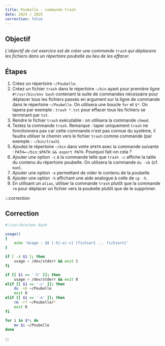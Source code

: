 ```yaml
---
title: Poubelle - commande trash
date: 2024 / 2025
correction: false
---
```


## Objectif

_L'objectif de cet exercice est de créer une commande `trash` qui déplacera les fichiers dans un répertoire poubelle au lieu de les effacer._

## Étapes

1. Créez un répertoire `~/Poubelle`.
2. Créez un fichier `trash` dans le répertoire `~/bin` ayant pour première ligne `#!/usr/bin/env bash` contenant la suite de commandes nécessaire pour déplacer tous les fichiers passés en argument sur la ligne de commande dans le répertoire `~/Poubelle`.
   On utilisera une boucle `for` et `$*`. On tapera par exemple : `trash *.txt` pour effacer tous les fichiers se terminant par `txt`.
3. Rendre le fichier `trash` exécutable : on utilisera la commande `chmod`.
4. Testez la commande `trash`. Remarque : taper uniquement `trash` ne fonctionnera pas car cette commande n'est pas connue du système, il faudra utiliser le chemin vers le fichier `trash` comme commande (par exemple : `~/bin/trash`).
5. Ajoutez le répertoire `~/bin` dans votre `$PATH` avec la commande suivante : `PATH=~/bin:$PATH && export PATH`. Pourquoi fait-on cela ?
6. Ajouter une option `-c` à la commande telle que `trash -c` affiche la taille du contenu du répertoire poubelle. On utilisera la commande `du -sk` (cf. `man`).
7. Ajouter une option `-e` permettant de vider le contenu de la poubelle.
8. Ajouter une option `-h` affichant une aide analogue à celle de `cp -h`.
9. En utilisant un `alias`, utiliser la commande `trash` plutôt que la commande `rm` pour déplacer un fichier vers la poubelle plutôt que de le supprimer.

:::correction
## Correction

```sh
#!/usr/bin/env bash

usage()
{
    echo 'Usage : $0 [-h|-e|-c] [fichier1 ... fichiern]'
}

if [ -z $1 ]; then
    usage > /dev/stderr && exit 1
fi

if [[ $1 == '-h' ]]; then
    usage > /dev/stderr && exit 0
elif [[ $1 == '-c' ]]; then
    du -sk ~/Poubelle
    exit 0
elif [[ $1 == '-e' ]]; then
    rm -rf ~/Poubelle/*
    exit 0
fi

for i in $*; do
    mv $i ~/Poubelle
done
```
:::
